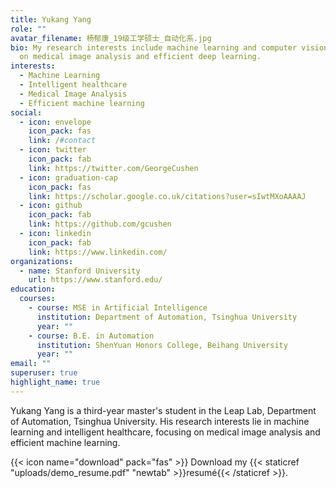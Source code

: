 ```yaml
---
title: Yukang Yang
role: ""
avatar_filename: 杨郁康_19级工学硕士_自动化系.jpg
bio: My research interests include machine learning and computer vision, mainly
  on medical image analysis and efficient deep learning.
interests:
  - Machine Learning
  - Intelligent healthcare
  - Medical Image Analysis
  - Efficient machine learning
social:
  - icon: envelope
    icon_pack: fas
    link: /#contact
  - icon: twitter
    icon_pack: fab
    link: https://twitter.com/GeorgeCushen
  - icon: graduation-cap
    icon_pack: fas
    link: https://scholar.google.co.uk/citations?user=sIwtMXoAAAAJ
  - icon: github
    icon_pack: fab
    link: https://github.com/gcushen
  - icon: linkedin
    icon_pack: fab
    link: https://www.linkedin.com/
organizations:
  - name: Stanford University
    url: https://www.stanford.edu/
education:
  courses:
    - course: MSE in Artificial Intelligence
      institution: Department of Automation, Tsinghua University
      year: ""
    - course: B.E. in Automation
      institution: ShenYuan Honors College, Beihang University
      year: ""
email: ""
superuser: true
highlight_name: true
---
```

Yukang Yang is a third-year master's student in the Leap Lab, Department of Automation, Tsinghua University. His research interests lie in machine learning and intelligent healthcare, focusing on medical image analysis and efficient machine learning.

{{< icon name="download" pack="fas" >}} Download my {{< staticref "uploads/demo_resume.pdf" "newtab" >}}resumé{{< /staticref >}}.